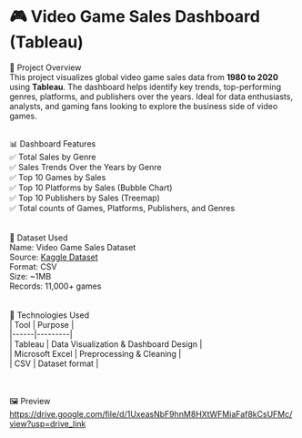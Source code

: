 # 🎮 Video Game Sales Dashboard (Tableau)

📌 Project Overview<br>
This project visualizes global video game sales data from **1980 to 2020** using **Tableau**. The dashboard helps identify key trends, top-performing genres, platforms, and publishers over the years. Ideal for data enthusiasts, analysts, and gaming fans looking to explore the business side of video games.
<br><br>

📊 Dashboard Features<br>
✅ Total Sales by Genre  <br>
✅ Sales Trends Over the Years by Genre  <br>
✅ Top 10 Games by Sales  <br>
✅ Top 10 Platforms by Sales (Bubble Chart)  <br>
✅ Top 10 Publishers by Sales (Treemap)  <br>
✅ Total counts of Games, Platforms, Publishers, and Genres<br>
<br><br>
📁 Dataset Used<br>
Name: Video Game Sales Dataset  <br>
Source: [Kaggle Dataset](https://www.kaggle.com/datasets/gregorut/videogamesales)  <br>
Format: CSV  <br>
Size: ~1MB  <br>
Records: 11,000+ games  <br>
<br><br>
📌 Technologies Used<br>
| Tool | Purpose |<br>
|------|---------|<br>
| Tableau | Data Visualization & Dashboard Design |<br>
| Microsoft Excel | Preprocessing & Cleaning |<br>
| CSV | Dataset format |<br>
<br><br> 

🖼️ Preview<br>
https://drive.google.com/file/d/1UxeasNbF9hnM8HXtWFMiaFaf8kCsUFMc/view?usp=drive_link

